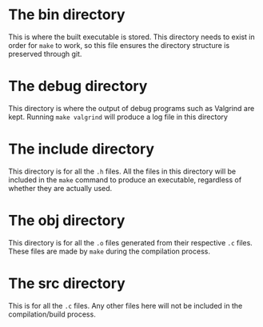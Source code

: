 # The bin directory

This is where the built executable is stored. This directory needs to exist
    in order for ```make``` to work, so this file ensures the directory structure
    is preserved through git.

# The debug directory

This directory is where the output of debug programs such as
    Valgrind are kept. Running ```make valgrind``` will produce
    a log file in this directory

# The include directory

This directory is for all the ```.h``` files. All the files
    in this directory will be included in the ```make``` command
    to produce an executable, regardless of whether they are actually used.

# The obj directory

This directory is for all the ```.o``` files generated from
    their respective ```.c``` files. These files are made by ```make```
    during the compilation process.

# The src directory

This is for all the ```.c``` files. Any other files here will not be included
    in the compilation/build process.